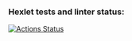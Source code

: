 ### Hexlet tests and linter status:
[![Actions Status](https://github.com/Andrew52F/frontend-project-lvl1/workflows/hexlet-check/badge.svg)](https://github.com/Andrew52F/frontend-project-lvl1/actions)